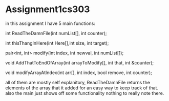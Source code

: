 # Assignment1cs303
in this assignment I have 5 main functions:

int ReadTheDamnFile(int numList[], int counter);

int thisThangInHere(int Here[],int size, int target);

pair<int, int> modify(int index, int newval, int numList[]);

void AddThatToEndOfArray(int arrayToModify[], int that, int &counter);

void modifyArrayAtIndex(int arr[], int index, bool remove, int counter);

all of them are mostly self explanitory, ReadTheDamnFile returns the elements of the array that it added for an easy way to keep track of that. also the main just shows off some functionality nothing to really note there.

